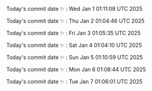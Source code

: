 Today's commit date ✨ : Wed Jan 1 01:11:08 UTC 2025 

Today's commit date ✨ : Thu Jan 2 01:04:46 UTC 2025 

Today's commit date ✨ : Fri Jan 3 01:05:35 UTC 2025 

Today's commit date ✨ : Sat Jan 4 01:04:10 UTC 2025 

Today's commit date ✨ : Sun Jan 5 01:10:59 UTC 2025 

Today's commit date ✨ : Mon Jan 6 01:08:44 UTC 2025 

Today's commit date ✨ : Tue Jan 7 01:06:01 UTC 2025 

